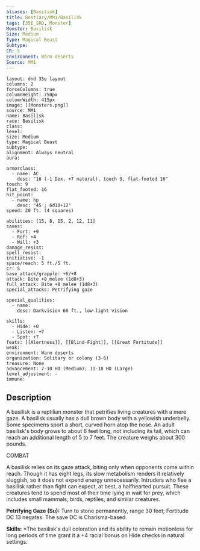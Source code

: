 ```yaml
---
aliases: [Basilisk]
title: Bestiary/MM1/Basilisk
tags: [35E_SRD, Monster]
Monster: Basilisk
Size: Medium
Type: Magical Beast
Subtype: 
CR: 5
Environnent: Warm deserts
Source: MM1
---
```


```statblock
layout: dnd 35e layout
columns: 2
forceColumns: true
columnHeight: 750px
columnWidth: 415px
image: [[Monsters.png]]
source: MM1
name: Basilisk
race: Basilisk
class: 
level: 
size: Medium
type: Magical Beast
subtype: 
alignment: Always neutral
aura: 

armorclass:
  - name: AC
    desc: "16 (-1 Dex, +7 natural), touch 9, flat-footed 16"
touch: 9
flat_footed: 16
hit_point:
  - name: hp
    desc: "45 ; 6d10+12"
speed: 20 ft. (4 squares)

abilities: [15, 8, 15, 2, 12, 11]
saves:
  - Fort: +9
  - Ref: +4
  - Will: +3
damage_resist: 
spell_resist: 
initiative: -1
space/reach: 5 ft./5 ft.
cr: 5
base_attack/grapple: +6/+8
attack: Bite +8 melee (1d8+3)
full_attack: Bite +8 melee (1d8+3)
special_attacks: Petrifying gaze

special_qualities:
  - name: 
    desc: Darkvision 60 ft., low-light vision

skills:
  - Hide: +0
  - Listen: +7
  - Spot: +7
feats: [[Alertness]], [[Blind-Fight]], [[Great Fortitude]]
weak: 
environment: Warm deserts
organization: Solitary or colony (3-6)
treasure: None
advancement: 7-10 HD (Medium); 11-18 HD (Large)
level_adjustment: -
immune: 
```

## Description

<p>A basilisk is a reptilian monster that petrifies living creatures with a mere gaze. A basilisk usually has a dull brown body with a yellowish underbelly. Some specimens sport a short, curved horn atop the nose. An adult basilisk's body grows to about 6 feet long, not including its tail, which can reach an additional length of 5 to 7 feet. The creature weighs about 300 pounds.</p>
<p>COMBAT</p>
<p>A basilisk relies on its gaze attack, biting only when opponents come within reach. Though it has eight legs, its slow metabolism renders it relatively sluggish, so it does not expend energy unnecessarily. Intruders who flee a basilisk rather than fight can expect, at best, a halfhearted pursuit. These creatures tend to spend most of their time lying in wait for prey, which includes small mammals, birds, reptiles, and similar creatures.</p>
<p>
            <b>Petrifying Gaze (Su):</b> Turn to stone permanently, range 30 feet; Fortitude DC 13 negates. The save DC is Charisma-based.</p>
<p>
            <b>Skills:</b> *The basilisk's dull coloration and its ability to remain motionless for long periods of time grant it a +4 racial bonus on Hide checks in natural settings.</p>